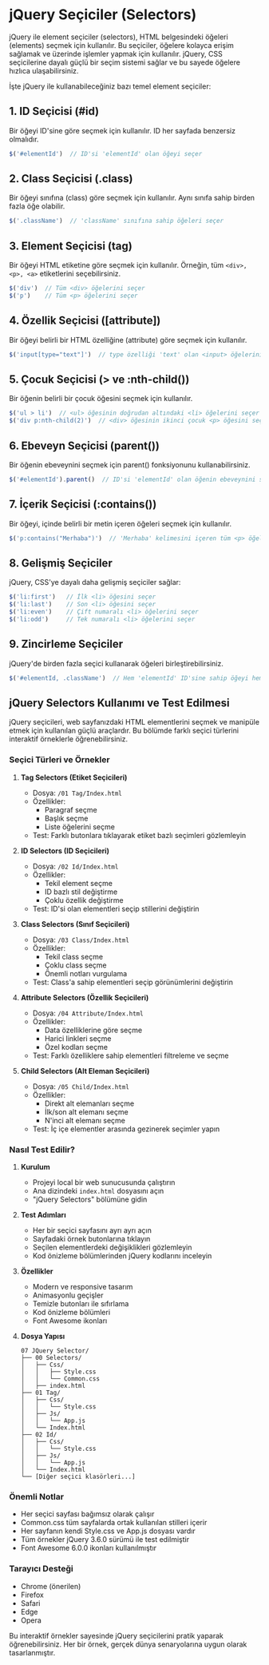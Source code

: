 # jQuery Seçiciler (Selectors)

jQuery ile element seçiciler (selectors), HTML belgesindeki öğeleri (elements) seçmek için kullanılır. Bu seçiciler, öğelere kolayca erişim sağlamak ve üzerinde işlemler yapmak için kullanılır. jQuery, CSS seçicilerine dayalı güçlü bir seçim sistemi sağlar ve bu sayede öğelere hızlıca ulaşabilirsiniz.

İşte jQuery ile kullanabileceğiniz bazı temel element seçiciler:

## 1. ID Seçicisi (#id)
Bir öğeyi ID'sine göre seçmek için kullanılır. ID her sayfada benzersiz olmalıdır.

```javascript
$('#elementId')  // ID'si 'elementId' olan öğeyi seçer
```

## 2. Class Seçicisi (.class)
Bir öğeyi sınıfına (class) göre seçmek için kullanılır. Aynı sınıfa sahip birden fazla öğe olabilir.

```javascript
$('.className')  // 'className' sınıfına sahip öğeleri seçer
```

## 3. Element Seçicisi (tag)

Bir öğeyi HTML etiketine göre seçmek için kullanılır. Örneğin, tüm ```<div>, <p>, <a>``` etiketlerini seçebilirsiniz.

```javascript
$('div')  // Tüm <div> öğelerini seçer
$('p')    // Tüm <p> öğelerini seçer
```

## 4. Özellik Seçicisi ([attribute])
Bir öğeyi belirli bir HTML özelliğine (attribute) göre seçmek için kullanılır.

```javascript
$('input[type="text"]')  // type özelliği 'text' olan <input> öğelerini seçer
```

## 5. Çocuk Seçicisi (> ve :nth-child())
Bir öğenin belirli bir çocuk öğesini seçmek için kullanılır.

```javascript
$('ul > li')  // <ul> öğesinin doğrudan altındaki <li> öğelerini seçer
$('div p:nth-child(2)')  // <div> öğesinin ikinci çocuk <p> öğesini seçer
```

## 6. Ebeveyn Seçicisi (parent())
Bir öğenin ebeveynini seçmek için parent() fonksiyonunu kullanabilirsiniz.

```javascript
$('#elementId').parent()  // ID'si 'elementId' olan öğenin ebeveynini seçer
```

## 7. İçerik Seçicisi (:contains())
Bir öğeyi, içinde belirli bir metin içeren öğeleri seçmek için kullanılır.

```javascript
$('p:contains("Merhaba")')  // 'Merhaba' kelimesini içeren tüm <p> öğelerini seçer
```

## 8. Gelişmiş Seçiciler
jQuery, CSS'ye dayalı daha gelişmiş seçiciler sağlar:

```javascript
$('li:first')   // İlk <li> öğesini seçer
$('li:last')    // Son <li> öğesini seçer
$('li:even')    // Çift numaralı <li> öğelerini seçer
$('li:odd')     // Tek numaralı <li> öğelerini seçer
```

## 9. Zincirleme Seçiciler
jQuery'de birden fazla seçici kullanarak öğeleri birleştirebilirsiniz.

```javascript
$('#elementId, .className')  // Hem 'elementId' ID'sine sahip öğeyi hem de 'className' sınıfına sahip öğeleri seçer
```

## jQuery Selectors Kullanımı ve Test Edilmesi

jQuery seçicileri, web sayfanızdaki HTML elementlerini seçmek ve manipüle etmek için kullanılan güçlü araçlardır. Bu bölümde farklı seçici türlerini interaktif örneklerle öğrenebilirsiniz.

### Seçici Türleri ve Örnekler

1. **Tag Selectors (Etiket Seçicileri)**
   - Dosya: `/01 Tag/Index.html`
   - Özellikler:
     - Paragraf seçme
     - Başlık seçme
     - Liste öğelerini seçme
   - Test: Farklı butonlara tıklayarak etiket bazlı seçimleri gözlemleyin

2. **ID Selectors (ID Seçicileri)**
   - Dosya: `/02 Id/Index.html`
   - Özellikler:
     - Tekil element seçme
     - ID bazlı stil değiştirme
     - Çoklu özellik değiştirme
   - Test: ID'si olan elementleri seçip stillerini değiştirin

3. **Class Selectors (Sınıf Seçicileri)**
   - Dosya: `/03 Class/Index.html`
   - Özellikler:
     - Tekil class seçme
     - Çoklu class seçme
     - Önemli notları vurgulama
   - Test: Class'a sahip elementleri seçip görünümlerini değiştirin

4. **Attribute Selectors (Özellik Seçicileri)**
   - Dosya: `/04 Attribute/Index.html`
   - Özellikler:
     - Data özelliklerine göre seçme
     - Harici linkleri seçme
     - Özel kodları seçme
   - Test: Farklı özelliklere sahip elementleri filtreleme ve seçme

5. **Child Selectors (Alt Eleman Seçicileri)**
   - Dosya: `/05 Child/Index.html`
   - Özellikler:
     - Direkt alt elemanları seçme
     - İlk/son alt elemanı seçme
     - N'inci alt elemanı seçme
   - Test: İç içe elementler arasında gezinerek seçimler yapın

### Nasıl Test Edilir?

1. **Kurulum**
   - Projeyi local bir web sunucusunda çalıştırın
   - Ana dizindeki `index.html` dosyasını açın
   - "jQuery Selectors" bölümüne gidin

2. **Test Adımları**
   - Her bir seçici sayfasını ayrı ayrı açın
   - Sayfadaki örnek butonlarına tıklayın
   - Seçilen elementlerdeki değişiklikleri gözlemleyin
   - Kod önizleme bölümlerinden jQuery kodlarını inceleyin

3. **Özellikler**
   - Modern ve responsive tasarım
   - Animasyonlu geçişler
   - Temizle butonları ile sıfırlama
   - Kod önizleme bölümleri
   - Font Awesome ikonları

4. **Dosya Yapısı**
   ```
   07 JQuery Selector/
   ├── 00 Selectors/
   │   ├── Css/
   │   │   ├── Style.css
   │   │   └── Common.css
   │   ├── index.html
   ├── 01 Tag/
   │   ├── Css/
   │   │   └── Style.css
   │   ├── Js/
   │   │   └── App.js
   │   └── Index.html
   ├── 02 Id/
   │   ├── Css/
   │   │   └── Style.css
   │   ├── Js/
   │   │   └── App.js
   │   └── Index.html
   └── [Diğer seçici klasörleri...]
   ```

### Önemli Notlar

- Her seçici sayfası bağımsız olarak çalışır
- Common.css tüm sayfalarda ortak kullanılan stilleri içerir
- Her sayfanın kendi Style.css ve App.js dosyası vardır
- Tüm örnekler jQuery 3.6.0 sürümü ile test edilmiştir
- Font Awesome 6.0.0 ikonları kullanılmıştır

### Tarayıcı Desteği

- Chrome (önerilen)
- Firefox
- Safari
- Edge
- Opera

Bu interaktif örnekler sayesinde jQuery seçicilerini pratik yaparak öğrenebilirsiniz. Her bir örnek, gerçek dünya senaryolarına uygun olarak tasarlanmıştır.